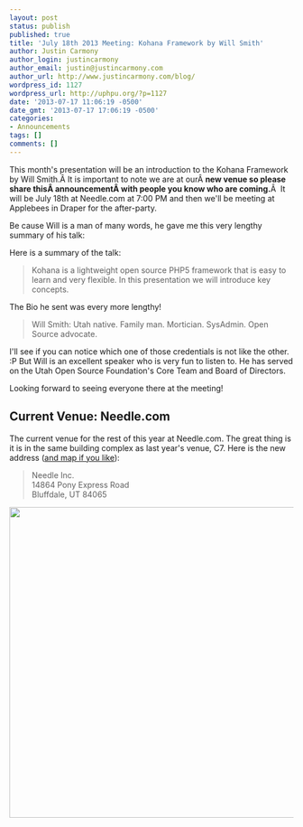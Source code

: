 ```yaml
---
layout: post
status: publish
published: true
title: 'July 18th 2013 Meeting: Kohana Framework by Will Smith'
author: Justin Carmony
author_login: justincarmony
author_email: justin@justincarmony.com
author_url: http://www.justincarmony.com/blog/
wordpress_id: 1127
wordpress_url: http://uphpu.org/?p=1127
date: '2013-07-17 11:06:19 -0500'
date_gmt: '2013-07-17 17:06:19 -0500'
categories:
- Announcements
tags: []
comments: []
---
```

<p>This month's presentation will be an introduction to the Kohana Framework by Will Smith.Â It is important to note we are at ourÂ <strong>new venue so please share thisÂ announcementÂ with people you know who are coming.</strong>Â  It will be July 18th at Needle.com at 7:00 PM and then we'll be meeting at Applebees in Draper for the after-party.</p>
<p>Be cause Will is a man of many words, he gave me this very lengthy summary of his talk:</p>
<p>Here is a summary of the talk:</p>
<blockquote><p>Kohana is a lightweight open source PHP5 framework that is easy to learn and very flexible. In this presentation we will introduce key concepts.</p></blockquote>
<p>The Bio he sent was every more lengthy!</p>
<blockquote><p>Will Smith: Utah native. Family man. Mortician. SysAdmin. Open Source advocate.</p></blockquote>
<p>I'll see if you can notice which one of those credentials is not like the other. :P But Will is an excellent speaker who is very fun to listen to. He has served on the Utah Open Source Foundation's Core Team and Board of Directors.</p>
<p>Looking forward to seeing everyone there at the meeting!</p>
<h2>Current Venue: Needle.com</h2>
<p>The current venue for the rest of this year at Needle.com. The great thing is it is in the same building complex as last year's venue, C7. Here is the new address (<a href="http://www.needle.com/contact.html">and map if you like</a>):</p>
<blockquote><p>Needle Inc.<br />
14864 Pony Express Road<br />
Bluffdale, UT 84065</p></blockquote>
<p><img class="alignnone" alt="" src="http://df7xs8p1yjitw.cloudfront.net/partners/needle/site/contact-directions.jpg" width="600" height="550" /></p>
